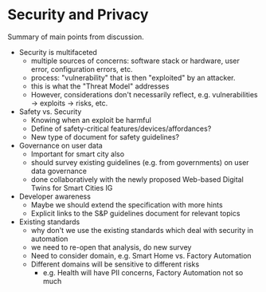 # Security and Privacy
Summary of main points from discussion.

- Security is multifaceted
    - multiple sources of concerns: software stack or hardware, user error, configuration errors, etc.
    - process: "vulnerability" that is then "exploited" by an attacker.
    - this is what the "Threat Model" addresses
    - However, considerations don't necessarily reflect, e.g. vulnerabilities -> exploits -> risks, etc.
- Safety vs. Security
    - Knowing when an exploit be harmful
    - Define of safety-critical features/devices/affordances?
    - New type of document for safety guidelines?
- Governance on user data
    - Important for smart city also
    - should survey existing guidelines (e.g. from governments) on user data governance
    - done collaboratively with the newly proposed Web-based Digital Twins for Smart Cities IG
- Developer awareness
    - Maybe we should extend the specification with more hints
    - Explicit links to the S&P guidelines document for relevant topics
- Existing standards
    - why don't we use the existing standards which deal with security in automation
    - we need to re-open that analysis, do new survey
    - Need to consider domain, e.g. Smart Home vs. Factory Automation
    - Different domains will be sensitive to different risks
         - e.g. Health will have PII concerns, Factory Automation not so much

